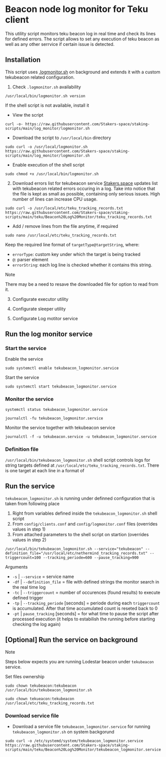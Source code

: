 # Beacon node log monitor for Teku client

This utility script monitors teku beacon log in real time and check its lines for defined errors. The script allows to set any execution of teku beacon as well as any other serrvice if certain issue is detected.

## Installation
This script uses [.logmonitor.sh](https://github.com/Stakers-space/staking-scripts/tree/main/log_monitor) on background and extends it with a custom tekubeacon related configuration.
1. Check `.logmonitor.sh` availability
```
/usr/local/bin/logmonitor.sh version
```
If the shell script is not available, install it
- View the script
```
curl -o- https://raw.githubusercontent.com/Stakers-space/staking-scripts/main/log_monitor/logmonitor.sh
```
- Download the script to `/usr/local/bin` directory
```
sudo curl -o /usr/local/logmonitor.sh https://raw.githubusercontent.com/Stakers-space/staking-scripts/main/log_monitor/logmonitor.sh
```
- Enable execution of the shell script
```
sudo chmod +x /usr/local/bin/logmonitor.sh
```

2. Download errors list for tekubeacon service
[Stakers.space](https://stakers.space) updates list with tekubeacon related errors occuring in a log. Take into notice that the file is kept as small as possible, containing only serious issues. High number of lines can increase CPU usage.
```
sudo curl -o /usr/local/etc/teku_tracking_records.txt https://raw.githubusercontent.com/Stakers-space/staking-scripts/main/teku/Beacon%20Log%20Monitor/teku_tracking_records.txt
```
- Add / remove lines from the file anytime, if required
```
sudo nano /usr/local/etc/teku_tracking_records.txt
```
Keep the required line format of `targetType@targetString`, where:
- `errorType`: custom key under which the target is being tracked
- `@`: parser element
- `errorString`: each log line is checked whether it contains this string.
> [!NOTE]
> There may be a need to resave the downloaded file for option to read from it.

3. Configurate executor utility


4. Configurate sleeper utility


5. Configurate Log motitor service


## Run the log monitor service
### Start the service
Enable the service
```
sudo systemctl enable tekubeacon_logmonitor.service
```
Start the service
```
sudo systemctl start tekubeacon_logmonitor.service
```

### Monitor the service
```
systemctl status tekubeacon_logmonitor.service
```
```
journalctl -fu tekubeacon_logmonitor.service
```
Monitor the service together with tekubeacon service
```
journalctl -f -u tekubeacon.service -u tekubeacon_logmonitor.service
```


### Definition file
`/usr/local/bin/tekubeacon_logmonitor.sh` shell script controls logs for string targets defined at `/usr/local/etc/teku_tracking_records.txt`.
There is one target at each line in a format of 

## Run the service
`tekubeacon_logmonitor.sh` is running under definned configuration that is taken from following place
1. Right from variables defined inside the `tekubeacon_logmonitor.sh` shell script
2. From `config/clients.conf` and `config/logmonitor.conf` files (overrides values in step 1)
3. From attached parameters to the shell script on startion (overrides values in step 2)
```
/usr/local/bin/tekubeacon_logmonitor.sh --service="tekubeacon" --definition_file="/usr/local/etc/nethermind_tracking_records.txt" --triggercount=100 --tracking_periode=600 --pause_tracking=900
```
Arguments
-  `-s` | `--service` = service name
- `-df` | `--definition_file` = file with defined strings the monitor search in the real time log
- `-tc` | `--triggercount` = number of occurences (found results) to execute defined trigger
- `-tp` | `--tracking_periode` [seconds] = periode during each `triggercount` is accumulated. After that time accumulated count is reseted back to 0
- `-pt` | `pause_tracking` [seconds] = for what time to pause the script after processed execution (it helps to estabilish the running before starting checking the log again)


## [Optional]  Run the service on background
> [!NOTE]
> Steps below expects you are running Lodestar beacon under `tekubeacon` service.

Set files ownership
```
sudo chown tekubeacon:tekubeacon /usr/local/bin/tekubeacon_logmonitor.sh
```
```
sudo chown tekueacon:tekubeacon /usr/local/etc/teku_tracking_records.txt
```

### Download service file
- Download a service file `tekubeacon_logmonitor.service` for running `tekubeacon_logmonitor.sh` on system backgorund
```
sudo curl -o /etc/systemd/system/tekubeacon_logmonitor.service https://raw.githubusercontent.com/Stakers-space/staking-scripts/main/teku/Beacon%20Log%20Monitor/tekubeacon_logmonitor.service
```

